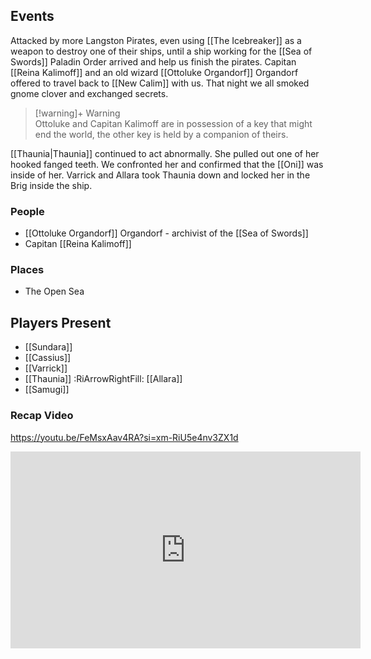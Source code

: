 ## Events
Attacked by more Langston Pirates, even using [[The Icebreaker]] as a weapon to destroy one of their ships, until a ship working for the [[Sea of Swords]] Paladin Order arrived and help us finish the pirates. Capitan [[Reina Kalimoff]] and an old wizard [[Ottoluke Organdorf]] Organdorf offered to travel back to [[New Calim]] with us. That night we all smoked gnome clover and exchanged secrets.

> [!warning]+ Warning  
> Ottoluke and Capitan Kalimoff are in possession of a key that might end the world, the other key is held by a companion of theirs. 

[[Thaunia|Thaunia]] continued to act abnormally. She pulled out one of her hooked fanged teeth. We confronted her and confirmed that the [[Oni]] was inside of her. Varrick and Allara took Thaunia down and locked her in the Brig inside the ship.

### People
- [[Ottoluke Organdorf]] Organdorf - archivist of the [[Sea of Swords]] 
- Capitan [[Reina Kalimoff]] 

### Places 
- The Open Sea

## Players Present
- [[Sundara]] 
- [[Cassius]] 
- [[Varrick]] 
- [[Thaunia]] :RiArrowRightFill: [[Allara]] 
- [[Samugi]] 

### Recap Video

https://youtu.be/FeMsxAav4RA?si=xm-RiU5e4nv3ZX1d

<iframe width="560" height="315" src="https://www.youtube.com/embed/FeMsxAav4RA?si=5L1LOZJUGlJxuMHJ" title="YouTube video player" frameborder="0" allow="accelerometer; autoplay; clipboard-write; encrypted-media; gyroscope; picture-in-picture; web-share" referrerpolicy="strict-origin-when-cross-origin" allowfullscreen></iframe>
